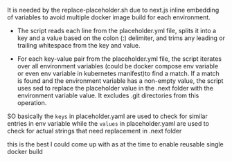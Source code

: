 It is needed  by the replace-placeholder.sh  due to next.js inline embedding of variables to avoid multiple docker image build for each environment. 

- The script reads each line from the placeholder.yml file, splits it into a key and a value based on the colon (:) delimiter, and trims any leading or trailing whitespace from the key and value.

- For each key-value pair from the placeholder.yml file, the script iterates over all environment variables (could be docker compose env variable or even env variable in kubernetes manifest)to find a match. If a match is found and the environment variable has a non-empty value, the script uses sed to replace the placeholder value in the .next folder with the environment variable value. It excludes .git directories from this operation.

SO basically the `keys` in placeholder.yaml are used to check for similar entries in env variable
while the `values` in placeholder.yaml are used to check for actual strings that need replacement in .next folder

this is the best I could come up with as at the time to enable reusable single docker build